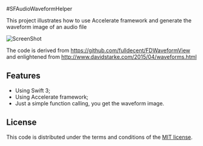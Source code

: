 #SFAudioWaveformHelper


This project illustrates how to use Accelerate framework and generate the waveform image of an audio file

![ScreenShot](https://raw.github.com/JagieChen/SFAudioWaveformHelper/master/s1.png)

The code is derived from https://github.com/fulldecent/FDWaveformView and enlightened from http://www.davidstarke.com/2015/04/waveforms.html



## Features

* Using Swift 3;
* Using Accelerate framework;
* Just a simple function calling, you get the waveform image. 

## License

This code is distributed under the terms and conditions of the [MIT license](LICENSE).


